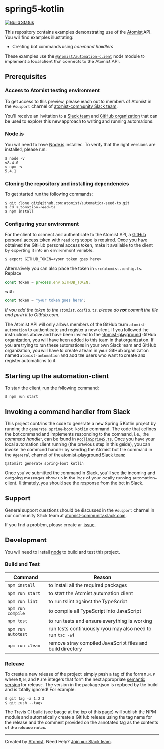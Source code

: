 # spring5-kotlin

[![Build Status](https://travis-ci.org/atomist-blogs/spring5-kotlin.svg?branch=master)](https://travis-ci.org/atomist-blogs/spring5-kotlin)

This repository contains examples demonstrating use of
the [Atomist][atomist] API.  You will find examples illustrating:

-   Creating bot commands using _command handlers_

These examples use the [`@atomist/automation-client`][client] node
module to implement a local client that connects to the Atomist API.

[client]: https://github.com/atomist/automation-client-ts (@atomist/automation-client Node Module)

## Prerequisites

### Access to Atomist testing environment

To get access to this preview, please reach out to members of Atomist
in the `#support` channel of [atomist-community Slack team][slack].

You'll receive an invitation to a [Slack team][play-slack]
and [GitHub organization][play-gh] that can be used to explore this
new approach to writing and running automations.

[play-slack]: https://atomist-playground.slack.com (Atomist Playground Slack)
[play-gh]: https://github.com/atomist-playground (Atomist Playground GitHub Organization)

### Node.js

You will need to have [Node.js][node] installed.  To verify that the
right versions are installed, please run:

```
$ node -v
v8.4.0
$ npm -v
5.4.1
```

[node]: https://nodejs.org/ (Node.js)

### Cloning the repository and installing dependencies

To get started run the following commands:

```
$ git clone git@github.com:atomist/automation-seed-ts.git
$ cd automation-seed-ts
$ npm install
```

### Configuring your environment

For the client to connect and authenticate to the Atomist API,
a [GitHub personal access token][token] with `read:org` scope is
required.  Once you have obtained the GitHub personal access token,
make it available to the client by exporting it into an environment
variable:

```
$ export GITHUB_TOKEN=<your token goes here>
```

Alternatively you can also place the token in `src/atomist.config.ts`.
Replace

```typescript
const token = process.env.GITHUB_TOKEN;
```

with

```typescript
const token = "your token goes here";
```

*If you  add the token  to the `atomist.config.ts`, please  do **not**
commit the file and push it to GitHub.com.*

[token]: https://github.com/settings/tokens (GitHub Personal Access Tokens)

The Atomist API will only allows members of the GitHub team
`atomist-automation` to authenticate and register a new client.  If
you followed the instructions above and have been invited to
the [atomist-playground][play-gh] GitHub organization, you will have
been added to this team in that organization.  If you are trying to
run these automations in your own Slack team and GitHub organization,
you will have to create a team in your GitHub organization named
`atomist-automation` and add the users who want to create and register
automations to it.

## Starting up the automation-client

To start the client, run the following command:

```
$ npm run start
```

## Invoking a command handler from Slack

This project contains the code to generate a new Spring 5 Kotlin
project by running the `generate spring-boot kotlin` command. 
The code that defines the bot command and
implements responding to the command, i.e., the _command handler_, can
be found in [`KotlinSpring5.ts`][spring5-kotlin].  Once you have your local
automation client running (the previous step in this guide), you can
invoke the command handler by sending the Atomist bot the command in
the `#general` channel of the [atomist-playground Slack team][play-slack]:

```
@atomist generate spring-boot kotlin
```

Once you've submitted the command in Slack, you'll see the incoming
and outgoing messages show up in the logs of your locally running
automation-client.  Ultimately, you should see the response from the
bot in Slack.

[spring5-kotlin]: https://github.com/atomist-blogs/spring5-kotlin/blob/master/src/commands/KotlinSpring5.ts (Command Handler)


## Support

General support questions should be discussed in the `#support`
channel in our community Slack team
at [atomist-community.slack.com][slack].

If you find a problem, please create an [issue][].

[issue]: https://github.com/atomist/automation-seed-ts/issues

## Development

You will need to install [node][] to build and test this project.

### Build and Test

Command | Reason
------- | ------
`npm install` | to install all the required packages
`npm run start` | to start the Atomist automation client
`npm run lint` | to run tslint against the TypeScript
`npm run compile` | to compile all TypeScript into JavaScript
`npm test` | to run tests and ensure everything is working
`npm run autotest` | run tests continuously (you may also need to run `tsc -w`)
`npm run clean` | remove stray compiled JavaScript files and build directory

### Release

To create a new release of the project, simply push a tag of the form
`M.N.P` where `M`, `N`, and `P` are integers that form the next
appropriate [semantic version][semver] for release.  The version in
the package.json is replaced by the build and is totally ignored!  For
example:

[semver]: http://semver.org

```
$ git tag -a 1.2.3
$ git push --tags
```

The Travis CI build (see badge at the top of this page) will publish
the NPM module and automatically create a GitHub release using the tag
name for the release and the comment provided on the annotated tag as
the contents of the release notes.

---

Created by [Atomist][atomist].
Need Help?  [Join our Slack team][slack].

[atomist]: https://www.atomist.com/
[slack]: https://join.atomist.com
